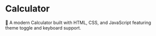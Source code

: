 # Calculator
🔢 A modern Calculator built with HTML, CSS, and JavaScript featuring theme toggle and keyboard support.
